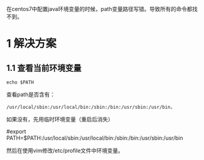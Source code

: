 <div class="jumbotron">
<p>在centos7中配置java环境变量的时候，path变量路径写错。导致所有的命令都找不到。</p>  
</div>

1 解决方案
===

1.1 查看当前环境变量
---

```
echo $PATH  
```
查看path是否含有：
```
/usr/local/sbin:/usr/local/bin:/sbin:/bin:/usr/sbin:/usr/bin，
```
如果没有，先用临时环境变量（重启后消失）

#export PATH=$PATH:/usr/local/sbin:/usr/local/bin:/sbin:/bin:/usr/sbin:/usr/bin

然后在使用vim修改/etc/profile文件中环境变量。